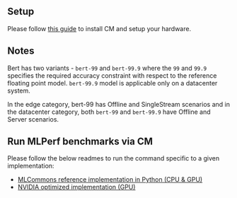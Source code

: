 ## Setup

Please follow [this guide](../README.md) to install CM and setup your hardware.

## Notes

Bert has two variants - `bert-99` and `bert-99.9` where the `99` and `99.9` specifies the required accuracy constraint with respect to the reference floating point model. `bert-99.9` model is applicable only on a datacenter system.

In the edge category, bert-99 has Offline and SingleStream scenarios and in the datacenter category, both `bert-99` and `bert-99.9` have Offline and Server scenarios.

## Run MLPerf benchmarks via CM

Please follow the below readmes to run the command specific to a given implementation:

* [MLCommons reference implementation in Python (CPU & GPU)](README_reference.md)
* [NVIDIA optimized implementation (GPU)](README_nvidia.md)

